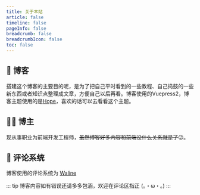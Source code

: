 ```yaml
---
title: 关于本站
article: false
timeline: false
pageInfo: false
breadcrumb: false
breadcrumbIcon: false
toc: false
---
```


## 📘 博客

搭建这个博客的主要目的呢，是为了把自己平时看到的一些教程、自己捣鼓的一些新东西或者知识点整理成文章，方便自己以后再看。博客使用的Vuepress2，博客主题使用的是[Hope](https://theme-hope.vuejs.press/zh/)，喜欢的话可以去看看这个主题。

## 🧑‍💻 博主

现从事职业为前端开发工程师，~~虽然博客好多内容和前端没什么关系就是了~~😜。

## 📜 评论系统

博客使用的评论系统为 [Waline](https://waline.js.org/)

::: tip
博客内容如有错误还请多多包涵，欢迎在评论区指正  (。・ω・。)
:::

<runtime/>
